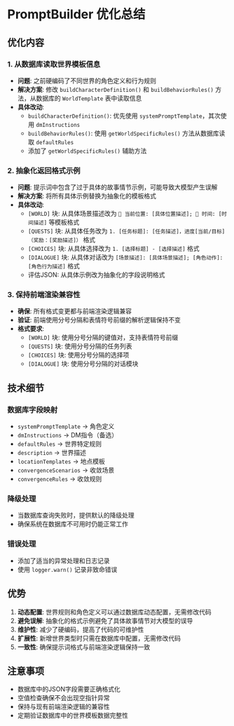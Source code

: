 # PromptBuilder 优化总结

## 优化内容

### 1. 从数据库读取世界模板信息
- **问题**: 之前硬编码了不同世界的角色定义和行为规则
- **解决方案**: 修改 `buildCharacterDefinition()` 和 `buildBehaviorRules()` 方法，从数据库的 `WorldTemplate` 表中读取信息
- **具体改动**:
  - `buildCharacterDefinition()`: 优先使用 `systemPromptTemplate`，其次使用 `dmInstructions`
  - `buildBehaviorRules()`: 使用 `getWorldSpecificRules()` 方法从数据库读取 `defaultRules`
  - 添加了 `getWorldSpecificRules()` 辅助方法

### 2. 抽象化返回格式示例
- **问题**: 提示词中包含了过于具体的故事情节示例，可能导致大模型产生误解
- **解决方案**: 将所有具体示例替换为抽象化的模板格式
- **具体改动**:
  - `[WORLD]` 块: 从具体场景描述改为 `📍 当前位置: [具体位置描述]; 🌅 时间: [时间描述]` 等模板格式
  - `[QUESTS]` 块: 从具体任务改为 `1. [任务标题]: [任务描述]，进度[当前/目标]（奖励：[奖励描述]）` 格式
  - `[CHOICES]` 块: 从具体选择改为 `1. [选择标题] - [选择描述]` 格式
  - `[DIALOGUE]` 块: 从具体对话改为 `[场景描述]: [具体场景描述]; [角色动作]: [角色行为描述]` 格式
  - 评估JSON: 从具体示例改为抽象化的字段说明格式

### 3. 保持前端渲染兼容性
- **确保**: 所有格式变更都与前端渲染逻辑兼容
- **验证**: 前端使用分号分隔和表情符号前缀的解析逻辑保持不变
- **格式要求**:
  - `[WORLD]` 块: 使用分号分隔的键值对，支持表情符号前缀
  - `[QUESTS]` 块: 使用分号分隔的任务列表
  - `[CHOICES]` 块: 使用分号分隔的选择项
  - `[DIALOGUE]` 块: 使用分号分隔的对话模块

## 技术细节

### 数据库字段映射
- `systemPromptTemplate` → 角色定义
- `dmInstructions` → DM指令（备选）
- `defaultRules` → 世界特定规则
- `description` → 世界描述
- `locationTemplates` → 地点模板
- `convergenceScenarios` → 收敛场景
- `convergenceRules` → 收敛规则

### 降级处理
- 当数据库查询失败时，提供默认的降级处理
- 确保系统在数据库不可用时仍能正常工作

### 错误处理
- 添加了适当的异常处理和日志记录
- 使用 `logger.warn()` 记录非致命错误

## 优势

1. **动态配置**: 世界规则和角色定义可以通过数据库动态配置，无需修改代码
2. **避免误解**: 抽象化的格式示例避免了具体故事情节对大模型的误导
3. **维护性**: 减少了硬编码，提高了代码的可维护性
4. **扩展性**: 新增世界类型时只需在数据库中配置，无需修改代码
5. **一致性**: 确保提示词格式与前端渲染逻辑保持一致

## 注意事项

- 数据库中的JSON字段需要正确格式化
- 空值检查确保不会出现空指针异常
- 保持与现有前端渲染逻辑的兼容性
- 定期验证数据库中的世界模板数据完整性
